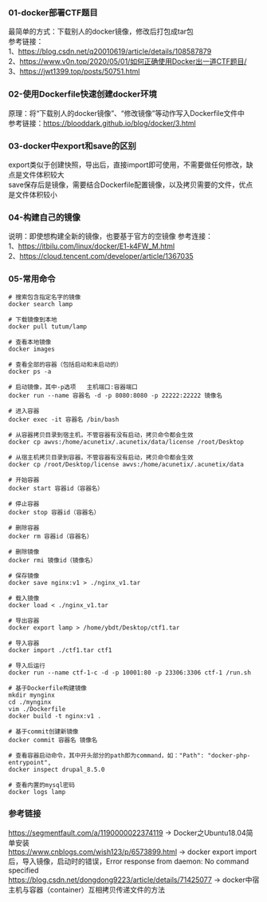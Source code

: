 ### 01-docker部署CTF题目
最简单的方式：下载别人的docker镜像，修改后打包成tar包  
参考链接：  
1、https://blog.csdn.net/q20010619/article/details/108587879  
2、https://www.v0n.top/2020/05/01/如何正确使用Docker出一道CTF题目/  
3、https://jwt1399.top/posts/50751.html  

### 02-使用Dockerfile快速创建docker环境
原理：将“下载别人的docker镜像”、“修改镜像”等动作写入Dockerfile文件中  
参考链接：https://blooddark.github.io/blog/docker/3.html  

### 03-docker中export和save的区别
export类似于创建快照，导出后，直接import即可使用，不需要做任何修改，缺点是文件体积较大  
save保存后是镜像，需要结合Dockerfile配置镜像，以及拷贝需要的文件，优点是文件体积较小  

### 04-构建自己的镜像
说明：即使想构建全新的镜像，也要基于官方的空镜像
参考连接：  
1、https://itbilu.com/linux/docker/E1-k4FW_M.html  
2、https://cloud.tencent.com/developer/article/1367035  

### 05-常用命令
```
# 搜索包含指定名字的镜像
docker search lamp

# 下载镜像到本地
docker pull tutum/lamp

# 查看本地镜像
docker images

# 查看全部的容器（包括启动和未启动的）
docker ps -a

# 启动镜像，其中-p选项   主机端口:容器端口
docker run --name 容器名 -d -p 8080:8080 -p 22222:22222 镜像名

# 进入容器
docker exec -it 容器名 /bin/bash

# 从容器拷贝目录到宿主机，不管容器有没有启动，拷贝命令都会生效
docker cp awvs:/home/acunetix/.acunetix/data/license /root/Desktop

# 从宿主机拷贝目录到容器，不管容器有没有启动，拷贝命令都会生效
docker cp /root/Desktop/license awvs:/home/acunetix/.acunetix/data

# 开始容器
docker start 容器id（容器名）

# 停止容器
docker stop 容器id（容器名）

# 删除容器
docker rm 容器id（容器名）

# 删除镜像
docker rmi 镜像id（镜像名）

# 保存镜像
docker save nginx:v1 > ./nginx_v1.tar

# 载入镜像
docker load < ./nginx_v1.tar

# 导出容器
docker export lamp > /home/ybdt/Desktop/ctf1.tar

# 导入容器
docker import ./ctf1.tar ctf1

# 导入后运行
docker run --name ctf-1-c -d -p 10001:80 -p 23306:3306 ctf-1 /run.sh

# 基于Dockerfile构建镜像
mkdir mynginx
cd ./mynginx
vim ./Dockerfile
docker build -t nginx:v1 .

# 基于commit创建新镜像
docker commit 容器名 镜像名

# 查看容器启动命令，其中开头部分的path即为command，如："Path": "docker-php-entrypoint",
docker inspect drupal_8.5.0

# 查看内置的mysql密码
docker logs lamp
```
### 参考链接
https://segmentfault.com/a/1190000022374119 -> Docker之Ubuntu18.04简单安装  
https://www.cnblogs.com/wish123/p/6573899.html -> docker export import后，导入镜像，启动时的错误，Error response from daemon: No command specified  
https://blog.csdn.net/dongdong9223/article/details/71425077 -> docker中宿主机与容器（container）互相拷贝传递文件的方法